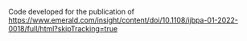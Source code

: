 Code developed for the publication of https://www.emerald.com/insight/content/doi/10.1108/ijbpa-01-2022-0018/full/html?skipTracking=true
